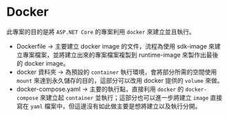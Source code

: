 # Docker

此專案的目的是將 `ASP.NET Core` 的專案利用 `docker` 來建立並且執行。

- Dockerfile -> 主要建立 docker image 的文件，流程為使用 sdk-image 來建立專案檔案，並將建立出來的專案檔案複製到 runtime-image 來製作出最後的 docker image。
- docker 資料夾 -> 為預設的 `container` 執行環境，會將部分所需的空間使用 `mount` 來達到永久儲存的目的，這部分可以改用 docker 提供的 `volume` 來做。
- docker-compose.yaml -> 主要的執行點，直接利用 `docker` 的 `docker-compose` 來建立起 `container` 並執行；這部分也可以進一步將建立 `image` 直接寫在 `yaml` 檔案中，但這邊沒有如此做主要是想將建立以及執行分開。
